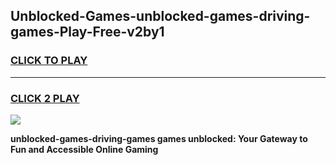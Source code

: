 
## Unblocked-Games-unblocked-games-driving-games-Play-Free-v2by1
<h3>
<a href="https://premium76.site?title=unblocked-games-driving-games&ref=20A">CLICK TO PLAY</a></h3>
<hr>

<h3>
<a href="https://premium76.site?title=unblocked-games-driving-games&ref=20A">CLICK 2 PLAY</a>
  
</h3>

<a href="https://premium76.site?title=unblocked-games-driving-games&ref=20A"><img src="https://clearcache.store/games.png"></a>


**unblocked-games-driving-games games unblocked: Your Gateway to Fun and Accessible Online Gaming**
